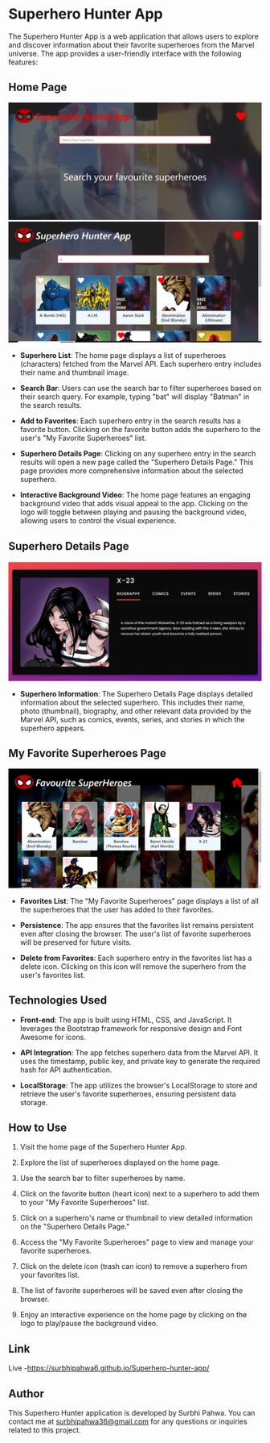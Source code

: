 # Superhero Hunter App

The Superhero Hunter App is a web application that allows users to explore and discover information about their favorite superheroes from the Marvel universe. The app provides a user-friendly interface with the following features:

## Home Page
![Alt text](./assets/image.png)
![Alt text](./assets/image-1.png)
- **Superhero List**: The home page displays a list of superheroes (characters) fetched from the Marvel API. Each superhero entry includes their name and thumbnail image.

- **Search Bar**: Users can use the search bar to filter superheroes based on their search query. For example, typing "bat" will display "Batman" in the search results.

- **Add to Favorites**: Each superhero entry in the search results has a favorite button. Clicking on the favorite button adds the superhero to the user's "My Favorite Superheroes" list.

- **Superhero Details Page**: Clicking on any superhero entry in the search results will open a new page called the "Superhero Details Page." This page provides more comprehensive information about the selected superhero.

- **Interactive Background Video**: The home page features an engaging background video that adds visual appeal to the app. Clicking on the logo will toggle between playing and pausing the background video, allowing users to control the visual experience.

## Superhero Details Page
![Alt text](./assets/image-3.png)
- **Superhero Information**: The Superhero Details Page displays detailed information about the selected superhero. This includes their name, photo (thumbnail), biography, and other relevant data provided by the Marvel API, such as comics, events, series, and stories in which the superhero appears.

## My Favorite Superheroes Page
![Alt text](./assets/image-2.png)
- **Favorites List**: The "My Favorite Superheroes" page displays a list of all the superheroes that the user has added to their favorites.

- **Persistence**: The app ensures that the favorites list remains persistent even after closing the browser. The user's list of favorite superheroes will be preserved for future visits.

- **Delete from Favorites**: Each superhero entry in the favorites list has a delete icon. Clicking on this icon will remove the superhero from the user's favorites list.

## Technologies Used

- **Front-end**: The app is built using HTML, CSS, and JavaScript. It leverages the Bootstrap framework for responsive design and Font Awesome for icons.

- **API Integration**: The app fetches superhero data from the Marvel API. It uses the timestamp, public key, and private key to generate the required hash for API authentication.

- **LocalStorage**: The app utilizes the browser's LocalStorage to store and retrieve the user's favorite superheroes, ensuring persistent data storage.

## How to Use

1. Visit the home page of the Superhero Hunter App.

2. Explore the list of superheroes displayed on the home page.

3. Use the search bar to filter superheroes by name.

4. Click on the favorite button (heart icon) next to a superhero to add them to your "My Favorite Superheroes" list.

5. Click on a superhero's name or thumbnail to view detailed information on the "Superhero Details Page."

6. Access the "My Favorite Superheroes" page to view and manage your favorite superheroes.

7. Click on the delete icon (trash can icon) to remove a superhero from your favorites list.

8. The list of favorite superheroes will be saved even after closing the browser.

9. Enjoy an interactive experience on the home page by clicking on the logo to play/pause the background video.

## Link

Live -https://surbhipahwa6.github.io/Superhero-hunter-app/

## Author

This Superhero Hunter application is developed by Surbhi Pahwa. You can contact me at surbhipahwa36@gmail.com for any questions or inquiries related to this project.
